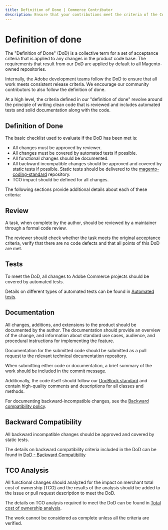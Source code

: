 ```yaml
---
title: Definition of Done | Commerce Contributor
description: Ensure that your contributions meet the criteria of the Commerce definition of done.
---
```


# Definition of done

The "Definition of Done" (DoD) is a collective term for a set of acceptance criteria that is applied to any changes in the product code base.
The requirements that result from our DoD are applied by default to all Magento-owned repositories.

Internally, the Adobe development teams follow the DoD to ensure that all work meets consistent release criteria.
We encourage our community contributors to also follow the definition of done.

At a high level, the criteria defined in our "definition of done" revolve around the principle of writing clean code that is reviewed and includes automated tests and solid documentation along with the code.

## Definition of Done

The basic checklist used to evaluate if the DoD has been met is:

-  All changes must be approved by reviewer.
-  All changes must be covered by automated tests if possible.
-  All functional changes should be documented.
-  All backward incompatible changes should be approved and covered by static tests if possible. Static tests should be delivered to the [magento-coding-standard](https://github.com/magento/magento-coding-standard) repository.
-  TCO impact should be defined for all changes.

The following sections provide additional details about each of these criteria:

## Review

A task, when complete by the author, should be reviewed by a maintainer through a formal code review.

The reviewer should check whether the task meets the original acceptance criteria, verify that there are no code defects and that all points of this DoD are met.

## Tests

To meet the DoD, all changes to Adobe Commerce projects should be covered by automated tests.

Details on different types of automated tests can be found in [Automated tests](automated-tests.md).

## Documentation

All changes, additions, and extensions to the product should be documented by the author.
The documentation should provide an overview of the change, and information about standard use cases, audience, and procedural instructions for implementing the feature.

Documentation for the submitted code should be submitted as a pull request to the relevant technical documentation repository.

When submitting either code or documentation, a brief summary of the work should be included in the commit message.

Additionally, the code itself should follow our [DocBlock standard](https://developer.adobe.com/commerce/php/coding-standards/docblock/) and contain high-quality comments and descriptions for all classes and methods.

For documenting backward-incompatible changes, see the [Backward compatibility policy](backward-compatibility-policy.md).

## Backward Compatibility

All backward incompatible changes should be approved and covered by static tests.

The details on backward compatibility criteria included in the DoD can be found in [DoD - Backward Compatibility](definition-of-done-backward-compatibility.md)

## TCO Analysis

All functional changes should analyzed for the impact on merchant total cost of ownership (TCO) and the results of the analysis should be added to the issue or pull request description to meet the DoD.

The details on TCO analysis required to meet the DoD can be found in [Total cost of ownership analysis](total-cost-of-ownership-analysis.md).

The work cannot be considered as complete unless all the criteria are verified.
